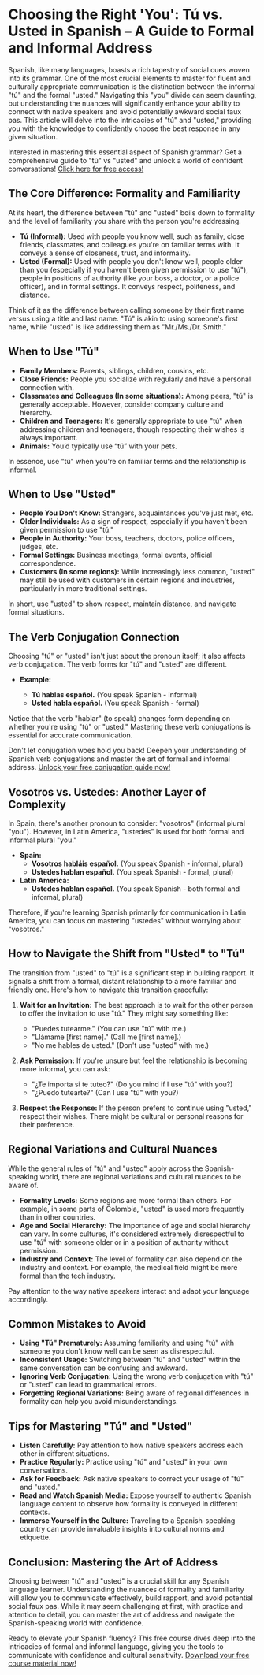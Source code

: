 # Choosing the Right 'You': Tú vs. Usted in Spanish – A Guide to Formal and Informal Address

Spanish, like many languages, boasts a rich tapestry of social cues woven into its grammar. One of the most crucial elements to master for fluent and culturally appropriate communication is the distinction between the informal "tú" and the formal "usted." Navigating this "you" divide can seem daunting, but understanding the nuances will significantly enhance your ability to connect with native speakers and avoid potentially awkward social faux pas. This article will delve into the intricacies of "tú" and "usted," providing you with the knowledge to confidently choose the best response in any given situation.

Interested in mastering this essential aspect of Spanish grammar? Get a comprehensive guide to "tú" vs "usted" and unlock a world of confident conversations! [Click here for free access!](https://udemywork.com/choose-the-best-response-which-is-more-formal-tu-usted)

## The Core Difference: Formality and Familiarity

At its heart, the difference between "tú" and "usted" boils down to formality and the level of familiarity you share with the person you're addressing.

*   **Tú (Informal):** Used with people you know well, such as family, close friends, classmates, and colleagues you're on familiar terms with. It conveys a sense of closeness, trust, and informality.
*   **Usted (Formal):** Used with people you don't know well, people older than you (especially if you haven't been given permission to use "tú"), people in positions of authority (like your boss, a doctor, or a police officer), and in formal settings. It conveys respect, politeness, and distance.

Think of it as the difference between calling someone by their first name versus using a title and last name. "Tú" is akin to using someone's first name, while "usted" is like addressing them as "Mr./Ms./Dr. Smith."

## When to Use "Tú"

*   **Family Members:** Parents, siblings, children, cousins, etc.
*   **Close Friends:** People you socialize with regularly and have a personal connection with.
*   **Classmates and Colleagues (In some situations):** Among peers, "tú" is generally acceptable. However, consider company culture and hierarchy.
*   **Children and Teenagers:** It's generally appropriate to use "tú" when addressing children and teenagers, though respecting their wishes is always important.
*   **Animals:** You’d typically use “tú” with your pets.

In essence, use "tú" when you're on familiar terms and the relationship is informal.

## When to Use "Usted"

*   **People You Don't Know:** Strangers, acquaintances you've just met, etc.
*   **Older Individuals:** As a sign of respect, especially if you haven't been given permission to use "tú."
*   **People in Authority:** Your boss, teachers, doctors, police officers, judges, etc.
*   **Formal Settings:** Business meetings, formal events, official correspondence.
*   **Customers (In some regions):** While increasingly less common, "usted" may still be used with customers in certain regions and industries, particularly in more traditional settings.

In short, use "usted" to show respect, maintain distance, and navigate formal situations.

## The Verb Conjugation Connection

Choosing "tú" or "usted" isn't just about the pronoun itself; it also affects verb conjugation. The verb forms for "tú" and "usted" are different.

*   **Example:**

    *   **Tú hablas español.** (You speak Spanish - informal)
    *   **Usted habla español.** (You speak Spanish - formal)

Notice that the verb "hablar" (to speak) changes form depending on whether you're using "tú" or "usted." Mastering these verb conjugations is essential for accurate communication.

Don't let conjugation woes hold you back! Deepen your understanding of Spanish verb conjugations and master the art of formal and informal address. [Unlock your free conjugation guide now!](https://udemywork.com/choose-the-best-response-which-is-more-formal-tu-usted)

## Vosotros vs. Ustedes: Another Layer of Complexity

In Spain, there's another pronoun to consider: "vosotros" (informal plural "you"). However, in Latin America, "ustedes" is used for both formal and informal plural "you."

*   **Spain:**
    *   **Vosotros habláis español.** (You speak Spanish - informal, plural)
    *   **Ustedes hablan español.** (You speak Spanish - formal, plural)
*   **Latin America:**
    *   **Ustedes hablan español.** (You speak Spanish - both formal and informal, plural)

Therefore, if you're learning Spanish primarily for communication in Latin America, you can focus on mastering "ustedes" without worrying about "vosotros."

## How to Navigate the Shift from "Usted" to "Tú"

The transition from "usted" to "tú" is a significant step in building rapport. It signals a shift from a formal, distant relationship to a more familiar and friendly one. Here's how to navigate this transition gracefully:

1.  **Wait for an Invitation:** The best approach is to wait for the other person to offer the invitation to use "tú." They might say something like:

    *   "Puedes tutearme." (You can use "tú" with me.)
    *   "Llámame [first name]." (Call me [first name].)
    *   "No me hables de usted." (Don't use "usted" with me.)

2.  **Ask Permission:** If you're unsure but feel the relationship is becoming more informal, you can ask:

    *   "¿Te importa si te tuteo?" (Do you mind if I use "tú" with you?)
    *   "¿Puedo tutearte?" (Can I use "tú" with you?)

3.  **Respect the Response:** If the person prefers to continue using "usted," respect their wishes. There might be cultural or personal reasons for their preference.

## Regional Variations and Cultural Nuances

While the general rules of "tú" and "usted" apply across the Spanish-speaking world, there are regional variations and cultural nuances to be aware of.

*   **Formality Levels:** Some regions are more formal than others. For example, in some parts of Colombia, "usted" is used more frequently than in other countries.
*   **Age and Social Hierarchy:** The importance of age and social hierarchy can vary. In some cultures, it's considered extremely disrespectful to use "tú" with someone older or in a position of authority without permission.
*   **Industry and Context:** The level of formality can also depend on the industry and context. For example, the medical field might be more formal than the tech industry.

Pay attention to the way native speakers interact and adapt your language accordingly.

## Common Mistakes to Avoid

*   **Using "Tú" Prematurely:** Assuming familiarity and using "tú" with someone you don't know well can be seen as disrespectful.
*   **Inconsistent Usage:** Switching between "tú" and "usted" within the same conversation can be confusing and awkward.
*   **Ignoring Verb Conjugation:** Using the wrong verb conjugation with "tú" or "usted" can lead to grammatical errors.
*   **Forgetting Regional Variations:** Being aware of regional differences in formality can help you avoid misunderstandings.

## Tips for Mastering "Tú" and "Usted"

*   **Listen Carefully:** Pay attention to how native speakers address each other in different situations.
*   **Practice Regularly:** Practice using "tú" and "usted" in your own conversations.
*   **Ask for Feedback:** Ask native speakers to correct your usage of "tú" and "usted."
*   **Read and Watch Spanish Media:** Expose yourself to authentic Spanish language content to observe how formality is conveyed in different contexts.
*   **Immerse Yourself in the Culture:** Traveling to a Spanish-speaking country can provide invaluable insights into cultural norms and etiquette.

## Conclusion: Mastering the Art of Address

Choosing between "tú" and "usted" is a crucial skill for any Spanish language learner. Understanding the nuances of formality and familiarity will allow you to communicate effectively, build rapport, and avoid potential social faux pas. While it may seem challenging at first, with practice and attention to detail, you can master the art of address and navigate the Spanish-speaking world with confidence.

Ready to elevate your Spanish fluency? This free course dives deep into the intricacies of formal and informal language, giving you the tools to communicate with confidence and cultural sensitivity. [Download your free course material now!](https://udemywork.com/choose-the-best-response-which-is-more-formal-tu-usted)
